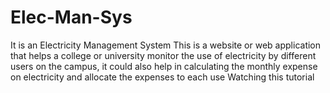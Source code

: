 # Elec-Man-Sys
It is an Electricity Management System
This is a website or web application that helps a college or university monitor the use of electricity by different users on the campus, it could also help in calculating the monthly expense on electricity and allocate the expenses to each use
Watching this tutorial